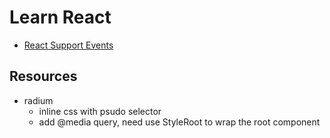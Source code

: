 # Learn React

- [React Support Events](https://reactjs.org/docs/events.html#supported-events)

## Resources

- radium
  - inline css with psudo selector
  - add @media query, need use StyleRoot to wrap the root component
